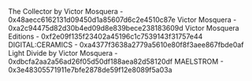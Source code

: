 The Collector by Victor Mosquera - 0x48aecc6162131d09450d1a85607d6c2e4510c87e
Victor Mosquera - 0xa2c94475d82d30b4ed09d8e839bece238183609d
Victor Mosquera Editions - 0xf2e09f135f23402a45196c1c7539143f31757e44
DIGITAL:CERAMICS - 0xa4377f3638a2779a5610e80f8f3aee867fbde0af
Light Divide by Victor Mosquera - 0xdbcfa2aa2a56ad26f05d50df188aea82d58120df
MAELSTROM - 0x3e48305571911e7bfe2878de59f12e8089f5a03a
